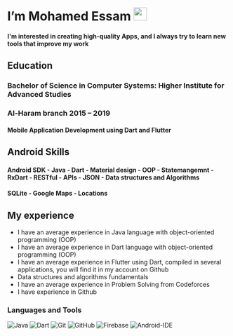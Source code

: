 # I’m Mohamed Essam  <img width="30px" src="https://media.tenor.com/images/3b388fe03da271d2674faf85eb7c3fcd/tenor.gif" />
 
#### I'm interested in creating high-quality Apps, and I always try to learn new tools that improve my work <br>
## Education
### Bachelor of Science in Computer Systems: Higher Institute for Advanced Studies 
### Al-Haram branch 2015 – 2019 <br>
#### Mobile Application Development using Dart and Flutter <br>

## Android Skills 
#### Android SDK - Java - Dart - Material design - OOP - Statemangemnt - RxDart - RESTful - APIs - JSON - Data structures and Algorithms
#### SQLite - Google Maps - Locations

## My experience 
- I have an average experience in Java language with object-oriented programming (OOP)
- I have an average experience in Dart language with object-oriented programming (OOP)
- I have an average experience in Flutter using Dart, compiled in several applications, you will find it in my account on Github
- Data structures and algorithms fundamentals
- I have an average experience in Problem Solving from Codeforces
- I have experience in Github


  
### Languages and Tools
![Java](http://img.shields.io/badge/-Java-5B4638?style=flat-square&logo=java&logoColor=ffffff)
![Dart](https://img.shields.io/badge/-Dart-5F73D9?style=flat-square&logo=Kotlin&logoColor=ffffff)
![Git](https://img.shields.io/badge/-Git-%23F05032?style=flat-square&logo=git&logoColor=%23ffffff)
![GitHub](https://img.shields.io/badge/-GitHub-181717?style=flat-square&logo=github)
![Firebase](https://img.shields.io/badge/-Firebase-FFCA28?style=flat-square&logo=firebase&logoColor=ffffff)
![Android-IDE](http://img.shields.io/badge/-Android-30D780?style=flat-square&logo=android&logoColor=ffffff)

